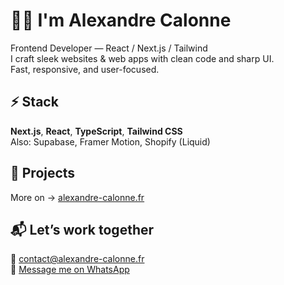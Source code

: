 # 👋🏼 I'm Alexandre Calonne

Frontend Developer — React / Next.js / Tailwind  
I craft sleek websites & web apps with clean code and sharp UI.  
Fast, responsive, and user-focused.



## ⚡️ Stack  
**Next.js**, **React**, **TypeScript**, **Tailwind CSS**  
Also: Supabase, Framer Motion, Shopify (Liquid)



## 🧪 Projects  
More on → [alexandre-calonne.fr](https://www.alexandre-calonne.fr/)



## 📬 Let’s work together  
📩 [contact@alexandre-calonne.fr](mailto:contact@alexandre-calonne.fr)  
📲 [Message me on WhatsApp](https://wa.me/33767284862)
